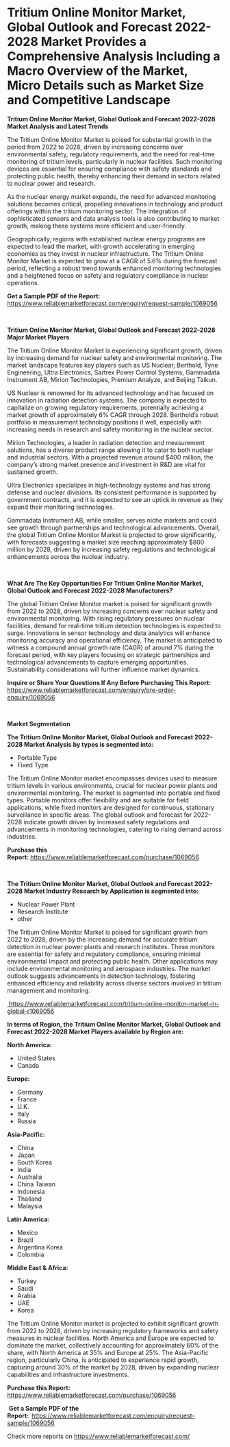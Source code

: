 <p><h1>Tritium Online Monitor Market, Global Outlook and Forecast 2022-2028 Market Provides a Comprehensive Analysis Including a Macro Overview of the Market, Micro Details such as Market Size and Competitive Landscape</h1></p><p><strong>Tritium Online Monitor Market, Global Outlook and Forecast 2022-2028 Market Analysis and Latest Trends</strong></p>
<p><p>The Tritium Online Monitor Market is poised for substantial growth in the period from 2022 to 2028, driven by increasing concerns over environmental safety, regulatory requirements, and the need for real-time monitoring of tritium levels, particularly in nuclear facilities. Such monitoring devices are essential for ensuring compliance with safety standards and protecting public health, thereby enhancing their demand in sectors related to nuclear power and research.</p><p>As the nuclear energy market expands, the need for advanced monitoring solutions becomes critical, propelling innovations in technology and product offerings within the tritium monitoring sector. The integration of sophisticated sensors and data analysis tools is also contributing to market growth, making these systems more efficient and user-friendly. </p><p>Geographically, regions with established nuclear energy programs are expected to lead the market, with growth accelerating in emerging economies as they invest in nuclear infrastructure. The Tritium Online Monitor Market is expected to grow at a CAGR of 5.6% during the forecast period, reflecting a robust trend towards enhanced monitoring technologies and a heightened focus on safety and regulatory compliance in nuclear operations.</p></p>
<p><strong>Get a Sample PDF of the Report:&nbsp;</strong> <a href="https://www.reliablemarketforecast.com/enquiry/request-sample/1069056?utm_campaign=3370&utm_medium=2&utm_source=Github&utm_content=ia&utm_term=21032025&utm_id=tritium-online-monitor-market-global-outlook-and-forecast-2022-2028">https://www.reliablemarketforecast.com/enquiry/request-sample/1069056</a></p>
<p>&nbsp;</p>
<p><strong>Tritium Online Monitor Market, Global Outlook and Forecast 2022-2028 Major Market Players</strong></p>
<p><p>The Tritium Online Monitor Market is experiencing significant growth, driven by increasing demand for nuclear safety and environmental monitoring. The market landscape features key players such as US Nuclear, Berthold, Tyne Engineering, Ultra Electronics, Sartrex Power Control Systems, Gammadata Instrument AB, Mirion Technologies, Premium Analyze, and Beijing Taikun. </p><p>US Nuclear is renowned for its advanced technology and has focused on innovation in radiation detection systems. The company is expected to capitalize on growing regulatory requirements, potentially achieving a market growth of approximately 6% CAGR through 2028. Berthold’s robust portfolio in measurement technology positions it well, especially with increasing needs in research and safety monitoring in the nuclear sector.</p><p>Mirion Technologies, a leader in radiation detection and measurement solutions, has a diverse product range allowing it to cater to both nuclear and industrial sectors. With a projected revenue around $400 million, the company’s strong market presence and investment in R&D are vital for sustained growth. </p><p>Ultra Electronics specializes in high-technology systems and has strong defense and nuclear divisions. Its consistent performance is supported by government contracts, and it is expected to see an uptick in revenue as they expand their monitoring technologies.</p><p>Gammadata Instrument AB, while smaller, serves niche markets and could see growth through partnerships and technological advancements. Overall, the global Tritium Online Monitor Market is projected to grow significantly, with forecasts suggesting a market size reaching approximately $800 million by 2028, driven by increasing safety regulations and technological enhancements across the nuclear industry.</p></p>
<p>&nbsp;</p>
<p><strong>What Are The Key Opportunities For Tritium Online Monitor Market, Global Outlook and Forecast 2022-2028 Manufacturers?</strong></p>
<p><p>The global Tritium Online Monitor market is poised for significant growth from 2022 to 2028, driven by increasing concerns over nuclear safety and environmental monitoring. With rising regulatory pressures on nuclear facilities, demand for real-time tritium detection technologies is expected to surge. Innovations in sensor technology and data analytics will enhance monitoring accuracy and operational efficiency. The market is anticipated to witness a compound annual growth rate (CAGR) of around 7% during the forecast period, with key players focusing on strategic partnerships and technological advancements to capture emerging opportunities. Sustainability considerations will further influence market dynamics.</p></p>
<p><strong>Inquire or Share Your Questions If Any Before Purchasing This Report:</strong> <a href="https://www.reliablemarketforecast.com/enquiry/pre-order-enquiry/1069056?utm_campaign=3370&utm_medium=2&utm_source=Github&utm_content=ia&utm_term=21032025&utm_id=tritium-online-monitor-market-global-outlook-and-forecast-2022-2028">https://www.reliablemarketforecast.com/enquiry/pre-order-enquiry/1069056</a></p>
<p>&nbsp;</p>
<p><strong>Market Segmentation</strong></p>
<p><strong>The Tritium Online Monitor Market, Global Outlook and Forecast 2022-2028 Market Analysis by types is segmented into:</strong></p>
<p><ul><li>Portable Type</li><li>Fixed Type</li></ul></p>
<p><p>The Tritium Online Monitor market encompasses devices used to measure tritium levels in various environments, crucial for nuclear power plants and environmental monitoring. The market is segmented into portable and fixed types. Portable monitors offer flexibility and are suitable for field applications, while fixed monitors are designed for continuous, stationary surveillance in specific areas. The global outlook and forecast for 2022-2028 indicate growth driven by increased safety regulations and advancements in monitoring technologies, catering to rising demand across industries.</p></p>
<p><strong>Purchase this Report:&nbsp;</strong><a href="https://www.reliablemarketforecast.com/purchase/1069056?utm_campaign=3370&utm_medium=2&utm_source=Github&utm_content=ia&utm_term=21032025&utm_id=tritium-online-monitor-market-global-outlook-and-forecast-2022-2028">https://www.reliablemarketforecast.com/purchase/1069056</a></p>
<p>&nbsp;</p>
<p><strong>The Tritium Online Monitor Market, Global Outlook and Forecast 2022-2028 Market Industry Research by Application is segmented into:</strong></p>
<p><ul><li>Nuclear Power Plant</li><li>Research Institute</li><li>other</li></ul></p>
<p><p>The Tritium Online Monitor Market is poised for significant growth from 2022 to 2028, driven by the increasing demand for accurate tritium detection in nuclear power plants and research institutes. These monitors are essential for safety and regulatory compliance, ensuring minimal environmental impact and protecting public health. Other applications may include environmental monitoring and aerospace industries. The market outlook suggests advancements in detection technology, fostering enhanced efficiency and reliability across diverse sectors involved in tritium management and monitoring.</p></p>
<p><a href="https://www.reliablemarketforecast.com/tritium-online-monitor-market-in-global-r1069056?utm_campaign=3370&utm_medium=2&utm_source=Github&utm_content=ia&utm_term=21032025&utm_id=tritium-online-monitor-market-global-outlook-and-forecast-2022-2028">&nbsp;https://www.reliablemarketforecast.com/tritium-online-monitor-market-in-global-r1069056</a></p>
<p><strong>In terms of Region, the Tritium Online Monitor Market, Global Outlook and Forecast 2022-2028 Market Players available by Region are:</strong></p>
<p>
    <p> <strong> North America: </strong>
        <ul>
            <li>United States</li>
            <li>Canada</li>
        </ul>
        </p> 
    <p> <strong> Europe: </strong>
        <ul>
            <li>Germany</li>
            <li>France</li>
            <li>U.K.</li>
            <li>Italy</li>
            <li>Russia</li>
        </ul>
        </p> 
    <p> <strong> Asia-Pacific: </strong>
        <ul>
            <li>China</li>
            <li>Japan</li>
            <li>South Korea</li>
            <li>India</li>
            <li>Australia</li>
            <li>China Taiwan</li>
            <li>Indonesia</li>
            <li>Thailand</li>
            <li>Malaysia</li>
        </ul>
        </p> 
    <p> <strong> Latin America: </strong>
        <ul>
            <li>Mexico</li>
            <li>Brazil</li>
            <li>Argentina Korea</li>
            <li>Colombia</li>
        </ul>
        </p> 
    <p> <strong> Middle East & Africa: </strong>
        <ul>
            <li>Turkey</li>
            <li>Saudi</li>
            <li>Arabia</li>
            <li>UAE</li>
            <li>Korea</li>
        </ul>
    </p>
    </p>
<p><p>The Tritium Online Monitor market is projected to exhibit significant growth from 2022 to 2028, driven by increasing regulatory frameworks and safety measures in nuclear facilities. North America and Europe are expected to dominate the market, collectively accounting for approximately 60% of the share, with North America at 35% and Europe at 25%. The Asia-Pacific region, particularly China, is anticipated to experience rapid growth, capturing around 30% of the market by 2028, driven by expanding nuclear capabilities and infrastructure investments.</p></p>
<p><strong>Purchase this Report: </strong><a href="https://www.reliablemarketforecast.com/purchase/1069056?utm_campaign=3370&utm_medium=2&utm_source=Github&utm_content=ia&utm_term=21032025&utm_id=tritium-online-monitor-market-global-outlook-and-forecast-2022-2028">https://www.reliablemarketforecast.com/purchase/1069056</a></p>
<p>&nbsp;<strong>Get a Sample PDF of the Report:&nbsp;&nbsp;</strong><a href="https://www.reliablemarketforecast.com/enquiry/request-sample/1069056?utm_campaign=3370&utm_medium=2&utm_source=Github&utm_content=ia&utm_term=21032025&utm_id=tritium-online-monitor-market-global-outlook-and-forecast-2022-2028">https://www.reliablemarketforecast.com/enquiry/request-sample/1069056</a></p>
<p><strong></strong></p>
<p>Check more reports on <a href="https://www.reliablemarketforecast.com/?utm_campaign=3370&utm_medium=2&utm_source=Github&utm_content=ia&utm_term=21032025&utm_id=tritium-online-monitor-market-global-outlook-and-forecast-2022-2028">https://www.reliablemarketforecast.com/</a></p>